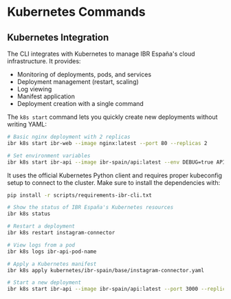 # Kubernetes Commands

## Kubernetes Integration

The CLI integrates with Kubernetes to manage IBR España's cloud infrastructure. It provides:

- Monitoring of deployments, pods, and services
- Deployment management (restart, scaling)
- Log viewing
- Manifest application
- Deployment creation with a single command

The `k8s start` command lets you quickly create new deployments without writing YAML:

```bash
# Basic nginx deployment with 2 replicas
ibr k8s start ibr-web --image nginx:latest --port 80 --replicas 2

# Set environment variables
ibr k8s start ibr-api --image ibr-spain/api:latest --env DEBUG=true API_KEY=secret
```

It uses the official Kubernetes Python client and requires proper kubeconfig setup to connect to the cluster. Make sure to install the dependencies with:

```bash
pip install -r scripts/requirements-ibr-cli.txt
```

```bash
# Show the status of IBR España's Kubernetes resources
ibr k8s status

# Restart a deployment
ibr k8s restart instagram-connector

# View logs from a pod
ibr k8s logs ibr-api-pod-name

# Apply a Kubernetes manifest
ibr k8s apply kubernetes/ibr-spain/base/instagram-connector.yaml

# Start a new deployment
ibr k8s start ibr-api --image ibr-spain/api:latest --port 3000 --replicas 2 --env NODE_ENV=production DB_HOST=mongodb
```
